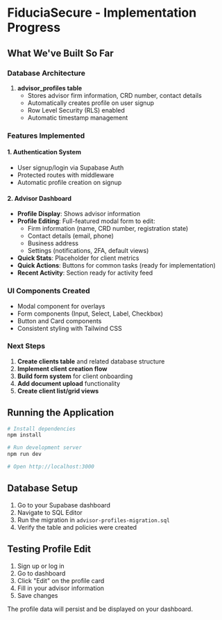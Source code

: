 # FiduciaSecure - Implementation Progress

## What We've Built So Far

### Database Architecture
1. **advisor_profiles table**
   - Stores advisor firm information, CRD number, contact details
   - Automatically creates profile on user signup
   - Row Level Security (RLS) enabled
   - Automatic timestamp management

### Features Implemented

#### 1. Authentication System
- User signup/login via Supabase Auth
- Protected routes with middleware
- Automatic profile creation on signup

#### 2. Advisor Dashboard
- **Profile Display**: Shows advisor information
- **Profile Editing**: Full-featured modal form to edit:
  - Firm information (name, CRD number, registration state)
  - Contact details (email, phone)
  - Business address
  - Settings (notifications, 2FA, default views)
- **Quick Stats**: Placeholder for client metrics
- **Quick Actions**: Buttons for common tasks (ready for implementation)
- **Recent Activity**: Section ready for activity feed

### UI Components Created
- Modal component for overlays
- Form components (Input, Select, Label, Checkbox)
- Button and Card components
- Consistent styling with Tailwind CSS

### Next Steps
1. **Create clients table** and related database structure
2. **Implement client creation flow**
3. **Build form system** for client onboarding
4. **Add document upload** functionality
5. **Create client list/grid views**

## Running the Application

```bash
# Install dependencies
npm install

# Run development server
npm run dev

# Open http://localhost:3000
```

## Database Setup
1. Go to your Supabase dashboard
2. Navigate to SQL Editor
3. Run the migration in `advisor-profiles-migration.sql`
4. Verify the table and policies were created

## Testing Profile Edit
1. Sign up or log in
2. Go to dashboard
3. Click "Edit" on the profile card
4. Fill in your advisor information
5. Save changes

The profile data will persist and be displayed on your dashboard.